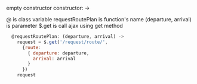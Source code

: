 empty constructor
  constructor: ->

@ is class variable
requestRoutePlan is function's name
(departure, arrival) is parameter
$.get is call ajax using get method

```javascript
  @requestRoutePlan: (departure, arrival) ->
    request = $.get('/request/route/',
      {route:
        { departure: departure,
          arrival: arrival
        }
      })
    request
    
```
